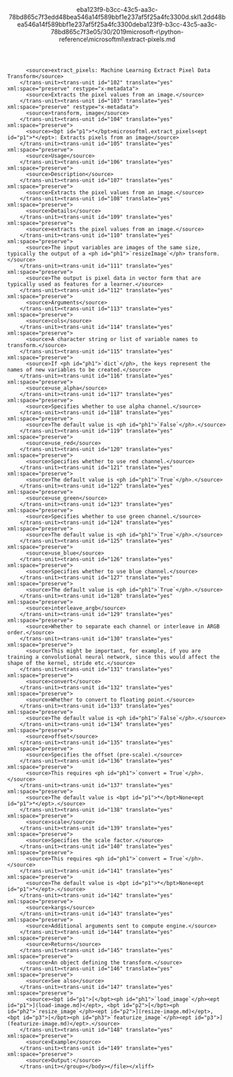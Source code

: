 <?xml version="1.0"?><xliff version="1.2" xmlns="urn:oasis:names:tc:xliff:document:1.2" xmlns:xsi="http://www.w3.org/2001/XMLSchema-instance" xsi:schemaLocation="urn:oasis:names:tc:xliff:document:1.2 xliff-core-1.2-transitional.xsd"><file datatype="xml" original="extract-pixels.md" source-language="en-US" target-language="en-US"><header><tool tool-id="mdxliff" tool-name="mdxliff" tool-version="1.0-8ab897d" tool-company="Microsoft" /><xliffext:skl_file_name xmlns:xliffext="urn:microsoft:content:schema:xliffextensions">eba123f9-b3cc-43c5-aa3c-78bd865c7f3edd48bea546a14f589bbf1e237af5f25a4fc3300d.skl</xliffext:skl_file_name><xliffext:version xmlns:xliffext="urn:microsoft:content:schema:xliffextensions">1.2</xliffext:version><xliffext:ms.openlocfilehash xmlns:xliffext="urn:microsoft:content:schema:xliffextensions">dd48bea546a14f589bbf1e237af5f25a4fc3300d</xliffext:ms.openlocfilehash><xliffext:ms.sourcegitcommit xmlns:xliffext="urn:microsoft:content:schema:xliffextensions">eba123f9-b3cc-43c5-aa3c-78bd865c7f3e</xliffext:ms.sourcegitcommit><xliffext:ms.lasthandoff xmlns:xliffext="urn:microsoft:content:schema:xliffextensions">05/30/2019</xliffext:ms.lasthandoff><xliffext:ms.openlocfilepath xmlns:xliffext="urn:microsoft:content:schema:xliffextensions">microsoft-r\python-reference\microsoftml\extract-pixels.md</xliffext:ms.openlocfilepath></header><body><group id="content" extype="content"><trans-unit id="101" translate="yes" xml:space="preserve" restype="x-metadata">
          <source>extract_pixels: Machine Learning Extract Pixel Data Transform</source>
        </trans-unit><trans-unit id="102" translate="yes" xml:space="preserve" restype="x-metadata">
          <source>Extracts the pixel values from an image.</source>
        </trans-unit><trans-unit id="103" translate="yes" xml:space="preserve" restype="x-metadata">
          <source>transform, image</source>
        </trans-unit><trans-unit id="104" translate="yes" xml:space="preserve">
          <source><bpt id="p1">*</bpt>microsoftml.extract_pixels<ept id="p1">*</ept>: Extracts pixels from an image</source>
        </trans-unit><trans-unit id="105" translate="yes" xml:space="preserve">
          <source>Usage</source>
        </trans-unit><trans-unit id="106" translate="yes" xml:space="preserve">
          <source>Description</source>
        </trans-unit><trans-unit id="107" translate="yes" xml:space="preserve">
          <source>Extracts the pixel values from an image.</source>
        </trans-unit><trans-unit id="108" translate="yes" xml:space="preserve">
          <source>Details</source>
        </trans-unit><trans-unit id="109" translate="yes" xml:space="preserve">
          <source>extracts the pixel values from an image.</source>
        </trans-unit><trans-unit id="110" translate="yes" xml:space="preserve">
          <source>The input variables are images of the same size, typically the output of a <ph id="ph1">`resizeImage`</ph> transform.</source>
        </trans-unit><trans-unit id="111" translate="yes" xml:space="preserve">
          <source>The output is pixel data in vector form that are typically used as features for a learner.</source>
        </trans-unit><trans-unit id="112" translate="yes" xml:space="preserve">
          <source>Arguments</source>
        </trans-unit><trans-unit id="113" translate="yes" xml:space="preserve">
          <source>cols</source>
        </trans-unit><trans-unit id="114" translate="yes" xml:space="preserve">
          <source>A character string or list of variable names to transform.</source>
        </trans-unit><trans-unit id="115" translate="yes" xml:space="preserve">
          <source>If <ph id="ph1">`dict`</ph>, the keys represent the names of new variables to be created.</source>
        </trans-unit><trans-unit id="116" translate="yes" xml:space="preserve">
          <source>use_alpha</source>
        </trans-unit><trans-unit id="117" translate="yes" xml:space="preserve">
          <source>Specifies whether to use alpha channel.</source>
        </trans-unit><trans-unit id="118" translate="yes" xml:space="preserve">
          <source>The default value is <ph id="ph1">`False`</ph>.</source>
        </trans-unit><trans-unit id="119" translate="yes" xml:space="preserve">
          <source>use_red</source>
        </trans-unit><trans-unit id="120" translate="yes" xml:space="preserve">
          <source>Specifies whether to use red channel.</source>
        </trans-unit><trans-unit id="121" translate="yes" xml:space="preserve">
          <source>The default value is <ph id="ph1">`True`</ph>.</source>
        </trans-unit><trans-unit id="122" translate="yes" xml:space="preserve">
          <source>use_green</source>
        </trans-unit><trans-unit id="123" translate="yes" xml:space="preserve">
          <source>Specifies whether to use green channel.</source>
        </trans-unit><trans-unit id="124" translate="yes" xml:space="preserve">
          <source>The default value is <ph id="ph1">`True`</ph>.</source>
        </trans-unit><trans-unit id="125" translate="yes" xml:space="preserve">
          <source>use_blue</source>
        </trans-unit><trans-unit id="126" translate="yes" xml:space="preserve">
          <source>Specifies whether to use blue channel.</source>
        </trans-unit><trans-unit id="127" translate="yes" xml:space="preserve">
          <source>The default value is <ph id="ph1">`True`</ph>.</source>
        </trans-unit><trans-unit id="128" translate="yes" xml:space="preserve">
          <source>interleave_argb</source>
        </trans-unit><trans-unit id="129" translate="yes" xml:space="preserve">
          <source>Whether to separate each channel or interleave in ARGB order.</source>
        </trans-unit><trans-unit id="130" translate="yes" xml:space="preserve">
          <source>This might be important, for example, if you are training a convolutional neural network, since this would affect the shape of the kernel, stride etc.</source>
        </trans-unit><trans-unit id="131" translate="yes" xml:space="preserve">
          <source>convert</source>
        </trans-unit><trans-unit id="132" translate="yes" xml:space="preserve">
          <source>Whether to convert to floating point.</source>
        </trans-unit><trans-unit id="133" translate="yes" xml:space="preserve">
          <source>The default value is <ph id="ph1">`False`</ph>.</source>
        </trans-unit><trans-unit id="134" translate="yes" xml:space="preserve">
          <source>offset</source>
        </trans-unit><trans-unit id="135" translate="yes" xml:space="preserve">
          <source>Specifies the offset (pre-scale).</source>
        </trans-unit><trans-unit id="136" translate="yes" xml:space="preserve">
          <source>This requires <ph id="ph1">`convert = True`</ph>.</source>
        </trans-unit><trans-unit id="137" translate="yes" xml:space="preserve">
          <source>The default value is <bpt id="p1">*</bpt>None<ept id="p1">*</ept>.</source>
        </trans-unit><trans-unit id="138" translate="yes" xml:space="preserve">
          <source>scale</source>
        </trans-unit><trans-unit id="139" translate="yes" xml:space="preserve">
          <source>Specifies the scale factor.</source>
        </trans-unit><trans-unit id="140" translate="yes" xml:space="preserve">
          <source>This requires <ph id="ph1">`convert = True`</ph>.</source>
        </trans-unit><trans-unit id="141" translate="yes" xml:space="preserve">
          <source>The default value is <bpt id="p1">*</bpt>None<ept id="p1">*</ept>.</source>
        </trans-unit><trans-unit id="142" translate="yes" xml:space="preserve">
          <source>kargs</source>
        </trans-unit><trans-unit id="143" translate="yes" xml:space="preserve">
          <source>Additional arguments sent to compute engine.</source>
        </trans-unit><trans-unit id="144" translate="yes" xml:space="preserve">
          <source>Returns</source>
        </trans-unit><trans-unit id="145" translate="yes" xml:space="preserve">
          <source>An object defining the transform.</source>
        </trans-unit><trans-unit id="146" translate="yes" xml:space="preserve">
          <source>See also</source>
        </trans-unit><trans-unit id="147" translate="yes" xml:space="preserve">
          <source><bpt id="p1">[</bpt><ph id="ph1">`load_image`</ph><ept id="p1">](load-image.md)</ept>, <bpt id="p2">[</bpt><ph id="ph2">`resize_image`</ph><ept id="p2">](resize-image.md)</ept>, <bpt id="p3">[</bpt><ph id="ph3">`featurize_image`</ph><ept id="p3">](featurize-image.md)</ept>.</source>
        </trans-unit><trans-unit id="148" translate="yes" xml:space="preserve">
          <source>Example</source>
        </trans-unit><trans-unit id="149" translate="yes" xml:space="preserve">
          <source>Output:</source>
        </trans-unit></group></body></file></xliff>